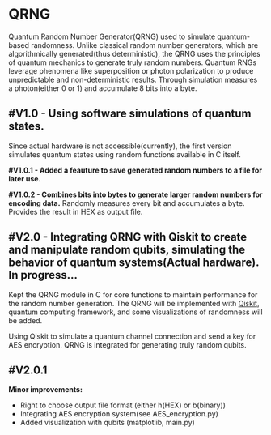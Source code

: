 # QRNG
Quantum Random Number Generator(QRNG) used to simulate quantum-based randomness. Unlike classical random number generators, which are algorithmically generated(thus deterministic), the QRNG uses the principles of quantum mechanics to generate truly random numbers. Quantum RNGs leverage phenomena like superposition or photon polarization to produce unpredictable and non-deterministic results.
Through simulation measures a photon(either 0 or 1) and accumulate 8 bits into a byte. 
## #V1.0 - Using software simulations of quantum states.

Since actual hardware is not accessible(currently), the first version simulates quantum states using random functions available in C itself. 

**#V1.0.1 - Added a feauture to save generated random numbers to a file for later use.**

**#V1.0.2 - Combines bits into bytes to generate larger random numbers for encoding data.** 
Randomly measures every bit and accumulates a byte. Provides the result in HEX as output file.

## #V2.0 - Integrating QRNG with Qiskit to create and manipulate random qubits, simulating the behavior of quantum systems(Actual hardware). In progress...

Kept the QRNG module in C for core functions to maintain performance for the random number generation. 
The QRNG will be implemented with [Qiskit](https://www.ibm.com/quantum/qiskit), quantum computing framework, and some visualizations of randomness will be added.

Using Qiskit to simulate a quantum channel connection and send a key for AES encryption. QRNG is integrated for generating truly random qubits. 

## #V2.0.1

**Minor improvements:** 
- Right to choose output file format (either h(HEX) or b(binary))
- Integrating AES encryption system(see AES_encryption.py)
- Added visualization with qubits (matplotlib, main.py)